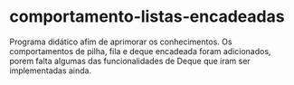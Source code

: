 # comportamento-listas-encadeadas
Programa didático afim de aprimorar os conhecimentos. Os comportamentos de pilha, fila e deque encadeada foram adicionados, porem falta algumas das funcionalidades de Deque que iram ser implementadas ainda.
